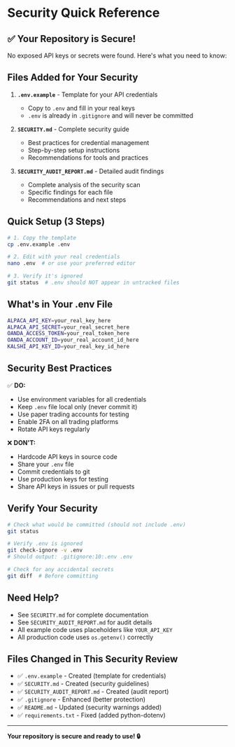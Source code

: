 # Security Quick Reference

## ✅ Your Repository is Secure!

No exposed API keys or secrets were found. Here's what you need to know:

## Files Added for Your Security

1. **`.env.example`** - Template for your API credentials
   - Copy to `.env` and fill in your real keys
   - `.env` is already in `.gitignore` and will never be committed

2. **`SECURITY.md`** - Complete security guide
   - Best practices for credential management
   - Step-by-step setup instructions
   - Recommendations for tools and practices

3. **`SECURITY_AUDIT_REPORT.md`** - Detailed audit findings
   - Complete analysis of the security scan
   - Specific findings for each file
   - Recommendations and next steps

## Quick Setup (3 Steps)

```bash
# 1. Copy the template
cp .env.example .env

# 2. Edit with your real credentials
nano .env  # or use your preferred editor

# 3. Verify it's ignored
git status  # .env should NOT appear in untracked files
```

## What's in Your .env File

```bash
ALPACA_API_KEY=your_real_key_here
ALPACA_API_SECRET=your_real_secret_here
OANDA_ACCESS_TOKEN=your_real_token_here
OANDA_ACCOUNT_ID=your_real_account_id_here
KALSHI_API_KEY_ID=your_real_key_id_here
```

## Security Best Practices

✅ **DO:**
- Use environment variables for all credentials
- Keep `.env` file local only (never commit it)
- Use paper trading accounts for testing
- Enable 2FA on all trading platforms
- Rotate API keys regularly

❌ **DON'T:**
- Hardcode API keys in source code
- Share your `.env` file
- Commit credentials to git
- Use production keys for testing
- Share API keys in issues or pull requests

## Verify Your Security

```bash
# Check what would be committed (should not include .env)
git status

# Verify .env is ignored
git check-ignore -v .env
# Should output: .gitignore:10:.env	.env

# Check for any accidental secrets
git diff  # Before committing
```

## Need Help?

- See `SECURITY.md` for complete documentation
- See `SECURITY_AUDIT_REPORT.md` for audit details
- All example code uses placeholders like `YOUR_API_KEY`
- All production code uses `os.getenv()` correctly

## Files Changed in This Security Review

- ✅ `.env.example` - Created (template for credentials)
- ✅ `SECURITY.md` - Created (security guidelines)
- ✅ `SECURITY_AUDIT_REPORT.md` - Created (audit report)
- ✅ `.gitignore` - Enhanced (better protection)
- ✅ `README.md` - Updated (security warnings added)
- ✅ `requirements.txt` - Fixed (added python-dotenv)

---

**Your repository is secure and ready to use! 🔒**
